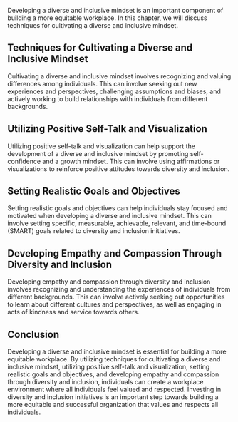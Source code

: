 
Developing a diverse and inclusive mindset is an important component of building a more equitable workplace. In this chapter, we will discuss techniques for cultivating a diverse and inclusive mindset.

Techniques for Cultivating a Diverse and Inclusive Mindset
----------------------------------------------------------

Cultivating a diverse and inclusive mindset involves recognizing and valuing differences among individuals. This can involve seeking out new experiences and perspectives, challenging assumptions and biases, and actively working to build relationships with individuals from different backgrounds.

Utilizing Positive Self-Talk and Visualization
----------------------------------------------

Utilizing positive self-talk and visualization can help support the development of a diverse and inclusive mindset by promoting self-confidence and a growth mindset. This can involve using affirmations or visualizations to reinforce positive attitudes towards diversity and inclusion.

Setting Realistic Goals and Objectives
--------------------------------------

Setting realistic goals and objectives can help individuals stay focused and motivated when developing a diverse and inclusive mindset. This can involve setting specific, measurable, achievable, relevant, and time-bound (SMART) goals related to diversity and inclusion initiatives.

Developing Empathy and Compassion Through Diversity and Inclusion
-----------------------------------------------------------------

Developing empathy and compassion through diversity and inclusion involves recognizing and understanding the experiences of individuals from different backgrounds. This can involve actively seeking out opportunities to learn about different cultures and perspectives, as well as engaging in acts of kindness and service towards others.

Conclusion
----------

Developing a diverse and inclusive mindset is essential for building a more equitable workplace. By utilizing techniques for cultivating a diverse and inclusive mindset, utilizing positive self-talk and visualization, setting realistic goals and objectives, and developing empathy and compassion through diversity and inclusion, individuals can create a workplace environment where all individuals feel valued and respected. Investing in diversity and inclusion initiatives is an important step towards building a more equitable and successful organization that values and respects all individuals.
